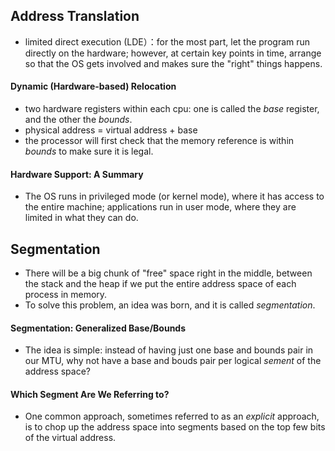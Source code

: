 ## Address Translation
* limited direct execution (LDE）：for the most part, let the program run directly on the hardware; however, at certain key points in time, arrange so that the OS gets involved and makes sure the "right" things happens.
#### Dynamic (Hardware-based) Relocation
* two hardware registers within each cpu: one is called the *base* register, and the other the *bounds*.
* physical address = virtual address + base
* the processor will first check that the memory reference is within *bounds* to make sure it is legal.

#### Hardware Support: A Summary
* The OS runs in privileged mode (or kernel mode), where it has access to the entire machine; applications run in user mode, where they are limited in what they can do.

## Segmentation
* There will be a big chunk of "free" space right in the middle, between the stack and the heap if we put the entire address space of each process in memory.
* To solve this problem, an idea was born, and it is called *segmentation*.

#### Segmentation: Generalized Base/Bounds
* The idea is simple: instead of having just one base and bounds pair in our MTU, why not have a base and bouds pair per logical *sement* of the address space?

#### Which Segment Are We Referring to?
* One common approach, sometimes referred to as an *explicit* approach, is to chop up the address space into segments based on the top few bits of the virtual address.
